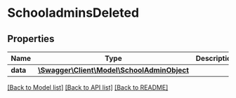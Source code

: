 # SchooladminsDeleted

## Properties
Name | Type | Description | Notes
------------ | ------------- | ------------- | -------------
**data** | [**\Swagger\Client\Model\SchoolAdminObject**](SchoolAdminObject.md) |  | [optional] 

[[Back to Model list]](../../README.md#documentation-for-models) [[Back to API list]](../../README.md#documentation-for-api-endpoints) [[Back to README]](../../README.md)

